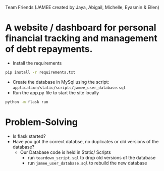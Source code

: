 Team Friends (JAMEE created by Jaya, Abigail, Michelle, Eyasmin & Ellen)
# A website / dashboard for personal financial tracking and management of debt repayments.

- Install the requirements
```bash
pip install -r requirements.txt
```
- Create the database in MySql using the script: `application/static/scripts/jamee_user_database.sql`
- Run the app.py file to start the site locally
```bash
python -m flask run
```

# Problem-Solving

- Is flask started?
- Have you got the correct databse, no duplicates or old versions of the database?
    - Our Database code is held in Static/ Scripts
        - run `teardown_script.sql` to drop old versions of the database
        - run `jamee_user_database.sql` to rebuild the new database

